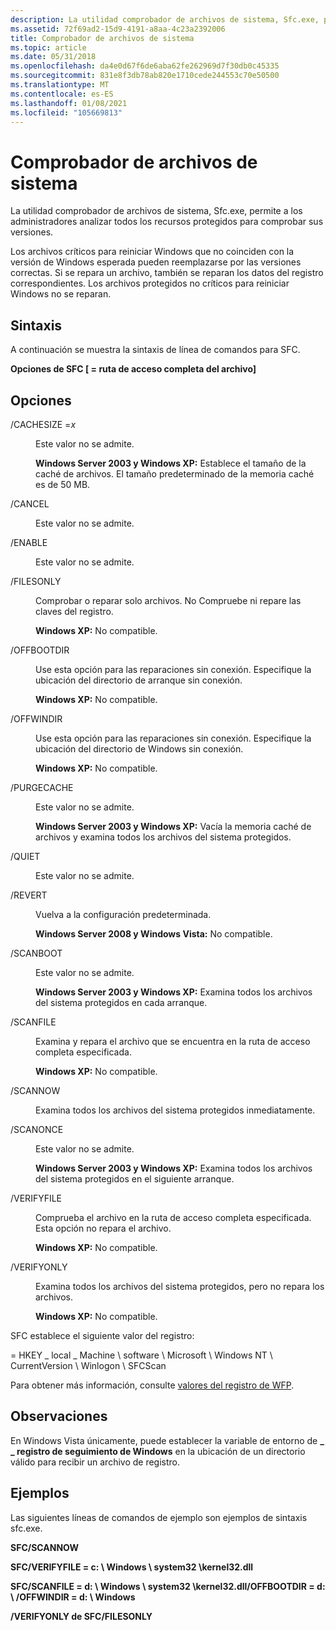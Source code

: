 ```yaml
---
description: La utilidad comprobador de archivos de sistema, Sfc.exe, permite a los administradores analizar todos los recursos protegidos para comprobar sus versiones.
ms.assetid: 72f69ad2-15d9-4191-a8aa-4c23a2392006
title: Comprobador de archivos de sistema
ms.topic: article
ms.date: 05/31/2018
ms.openlocfilehash: da4e0d67f6de6aba62fe262969d7f30db0c45335
ms.sourcegitcommit: 831e8f3db78ab820e1710cede244553c70e50500
ms.translationtype: MT
ms.contentlocale: es-ES
ms.lasthandoff: 01/08/2021
ms.locfileid: "105669813"
---
```

# <a name="system-file-checker"></a>Comprobador de archivos de sistema

La utilidad comprobador de archivos de sistema, Sfc.exe, permite a los administradores analizar todos los recursos protegidos para comprobar sus versiones.

Los archivos críticos para reiniciar Windows que no coinciden con la versión de Windows esperada pueden reemplazarse por las versiones correctas. Si se repara un archivo, también se reparan los datos del registro correspondientes. Los archivos protegidos no críticos para reiniciar Windows no se reparan.

## <a name="syntax"></a>Sintaxis

A continuación se muestra la sintaxis de línea de comandos para SFC.

**Opciones de SFC \[ = ruta de acceso completa del archivo\]**

## <a name="options"></a>Opciones

<dl> <dt>

<span id="_CACHESIZE_x"></span><span id="_cachesize_x"></span><span id="_CACHESIZE_X"></span>/CACHESIZE =*x*
</dt> <dd>

Este valor no se admite.

**Windows Server 2003 y Windows XP:** Establece el tamaño de la caché de archivos. El tamaño predeterminado de la memoria caché es de 50 MB.

</dd> <dt>

<span id="_CANCEL"></span><span id="_cancel"></span>/CANCEL
</dt> <dd>

Este valor no se admite.

</dd> <dt>

<span id="_ENABLE"></span><span id="_enable"></span>/ENABLE
</dt> <dd>

Este valor no se admite.

</dd> <dt>

<span id="_FILESONLY"></span><span id="_filesonly"></span>/FILESONLY
</dt> <dd>

Comprobar o reparar solo archivos. No Compruebe ni repare las claves del registro.

**Windows XP:** No compatible.

</dd> <dt>

<span id="_OFFBOOTDIR"></span><span id="_offbootdir"></span>/OFFBOOTDIR
</dt> <dd>

Use esta opción para las reparaciones sin conexión. Especifique la ubicación del directorio de arranque sin conexión.

**Windows XP:** No compatible.

</dd> <dt>

<span id="_OFFWINDIR"></span><span id="_offwindir"></span>/OFFWINDIR
</dt> <dd>

Use esta opción para las reparaciones sin conexión. Especifique la ubicación del directorio de Windows sin conexión.

**Windows XP:** No compatible.

</dd> <dt>

<span id="_PURGECACHE"></span><span id="_purgecache"></span>/PURGECACHE
</dt> <dd>

Este valor no se admite.

**Windows Server 2003 y Windows XP:** Vacía la memoria caché de archivos y examina todos los archivos del sistema protegidos.

</dd> <dt>

<span id="_QUIET"></span><span id="_quiet"></span>/QUIET
</dt> <dd>

Este valor no se admite.

</dd> <dt>

<span id="_REVERT"></span><span id="_revert"></span>/REVERT
</dt> <dd>

Vuelva a la configuración predeterminada.

**Windows Server 2008 y Windows Vista:** No compatible.

</dd> <dt>

<span id="_SCANBOOT"></span><span id="_scanboot"></span>/SCANBOOT
</dt> <dd>

Este valor no se admite.

**Windows Server 2003 y Windows XP:** Examina todos los archivos del sistema protegidos en cada arranque.

</dd> <dt>

<span id="_SCANFILE"></span><span id="_scanfile"></span>/SCANFILE
</dt> <dd>

Examina y repara el archivo que se encuentra en la ruta de acceso completa especificada.

**Windows XP:** No compatible.

</dd> <dt>

<span id="_SCANNOW"></span><span id="_scannow"></span>/SCANNOW
</dt> <dd>

Examina todos los archivos del sistema protegidos inmediatamente.

</dd> <dt>

<span id="_SCANONCE"></span><span id="_scanonce"></span>/SCANONCE
</dt> <dd>

Este valor no se admite.

**Windows Server 2003 y Windows XP:** Examina todos los archivos del sistema protegidos en el siguiente arranque.

</dd> <dt>

<span id="_VERIFYFILE"></span><span id="_verifyfile"></span>/VERIFYFILE
</dt> <dd>

Comprueba el archivo en la ruta de acceso completa especificada. Esta opción no repara el archivo.

**Windows XP:** No compatible.

</dd> <dt>

<span id="_VERIFYONLY"></span><span id="_verifyonly"></span>/VERIFYONLY
</dt> <dd>

Examina todos los archivos del sistema protegidos, pero no repara los archivos.

**Windows XP:** No compatible.

</dd> </dl>

SFC establece el siguiente valor del registro:

 = HKEY \_ local \_ Machine \\ software \\ Microsoft \\ Windows NT \\ CurrentVersion \\ Winlogon \\ SFCScan

Para obtener más información, consulte [valores del registro de WFP](wfp-registry-values.md).

## <a name="remarks"></a>Observaciones

En Windows Vista únicamente, puede establecer la variable de entorno de **\_ \_ registro de seguimiento de Windows** en la ubicación de un directorio válido para recibir un archivo de registro.

## <a name="examples"></a>Ejemplos

Las siguientes líneas de comandos de ejemplo son ejemplos de sintaxis sfc.exe.

**SFC/SCANNOW**

**SFC/VERIFYFILE = c: \\ Windows \\ system32 \\kernel32.dll**

**SFC/SCANFILE = d: \\ Windows \\ system32 \\kernel32.dll/OFFBOOTDIR = d: \\ /OFFWINDIR = d: \\ Windows**

**/VERIFYONLY de SFC/FILESONLY**

 

 



